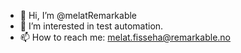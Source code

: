 - 👋 Hi, I’m @melatRemarkable
- 👀 I’m interested in test automation.
- 📫 How to reach me: melat.fisseha@remarkable.no

<!---
melatRemarkable/melatRemarkable is a ✨ special ✨ repository because its `README.md` (this file) appears on your GitHub profile.
You can click the Preview link to take a look at your changes.
--->
